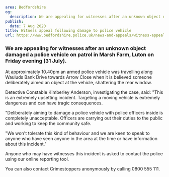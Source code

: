 ```yaml
area: Bedfordshire
og:
  description: We are appealing for witnesses after an unknown object damaged a police vehicle on patrol in Marsh Farm, Luton on Friday evening (31 July).
publish:
  date: 7 Aug 2020
title: Witness appeal following damage to police vehicle
url: https://www.bedfordshire.police.uk/news-and-appeals/witness-appeal-following-damage-police-vehicle
```

### We are appealing for witnesses after an unknown object damaged a police vehicle on patrol in Marsh Farm, Luton on Friday evening (31 July).

At approximately 10.40pm an armed police vehicle was travelling along Wauluds Bank Drive towards Arrow Close when it is believed someone deliberately aimed an object at the vehicle, shattering the rear window.

Detective Constable Kimberley Anderson, investigating the case, said: "This is an extremely upsetting incident. Targeting a moving vehicle is extremely dangerous and can have tragic consequences.

"Deliberately aiming to damage a police vehicle with police officers inside is completely unacceptable. Officers are carrying out their duties to the public and working to keep the community safe.

"We won't tolerate this kind of behaviour and we are keen to speak to anyone who have seen anyone in the area at the time or have information about this incident."

Anyone who may have witnesses this incident is asked to contact the police using our online reporting tool.

You can also contact Crimestoppers anonymously by calling 0800 555 111.
